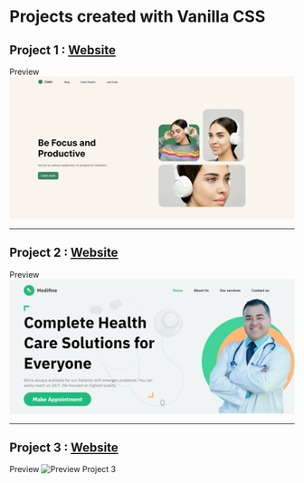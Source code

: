 # Projects created with Vanilla CSS

## Project 1 : [Website](https://swapnil-week4-project1.netlify.app/ "Project 1 preview on netlify")
Preview  ![Preview Project 1](https://github.com/swapnilJain1/HTML-CSS-practice/blob/main/Week%2004/Project%201/output.png?raw=true)
_______________________________________________________________________________________________________________________________________________________________________



## Project 2 : [Website](https://swapnil-week4-project2.netlify.app/ "Project 2 preview on netlify")
Preview  ![Preview Project 2](https://github.com/swapnilJain1/HTML-CSS-practice/blob/main/Week%2004/Project%202/output.png?raw=true)
_______________________________________________________________________________________________________________________________________________________________________


## Project 3 : [Website](https://swapnil-week4-project3.netlify.app/ "Project 3 preview on netlify")
Preview  ![Preview Project 3](https://i.postimg.cc/x8Bs9cDP/Screenshot-20221208-103012.png)
